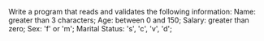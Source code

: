 Write a program that reads and validates the following information:
Name: greater than 3 characters;
Age: between 0 and 150;
Salary: greater than zero;
Sex: 'f' or 'm';
Marital Status: 's', 'c', 'v', 'd';